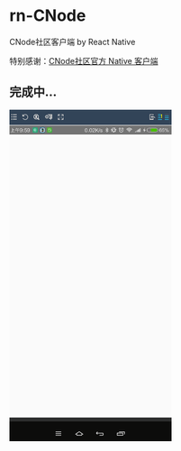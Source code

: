 # rn-CNode
CNode社区客户端 by React Native

特别感谢：[CNode社区官方 Native 客户端](https://github.com/soliury/noder-react-native)

## 完成中...

![](./screenshot/CNode.gif)
